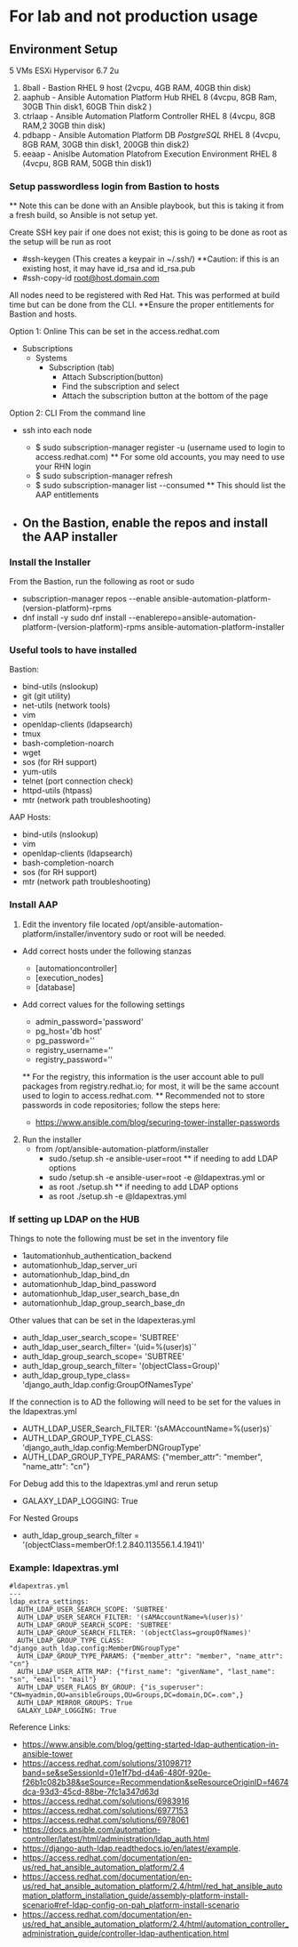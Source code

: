 # For lab and not production usage

## Environment Setup
5 VMs
ESXi Hypervisor 6.7 2u

 1. 8ball - Bastion RHEL 9 host (2vcpu, 4GB RAM, 40GB thin disk)
 2. aaphub - Ansible Automation Platform Hub RHEL 8 (4vcpu, 8GB Ram, 30GB Thin disk1, 60GB Thin disk2 )
 3. ctrlaap - Ansible Automation Platform Controller RHEL 8 (4vcpu, 8GB RAM,2 30GB thin disk)
 4. pdbapp - Ansible Automation Platform DB *PostgreSQL* RHEL 8 (4vcpu, 8GB RAM, 30GB thin disk1, 200GB thin disk2)
 5. eeaap - Anislbe Automation Platofrom Execution Environment RHEL 8 (4vcpu, 8GB RAM, 50GB thin disk1)

### Setup passwordless login from Bastion to hosts

** Note this can be done with an Ansible playbook, but this is taking it from a fresh build, so Ansible is not setup yet.

Create SSH key pair if one does not exist; this is going to be done as root as the setup will be run as root
- #ssh-keygen (This creates a keypair in ~/.ssh/)
  **Caution: if this is an existing host, it may have id_rsa and id_rsa.pub
- #ssh-copy-id root@host.domain.com

All nodes need to be registered with Red Hat.
This was performed at build time but can be done from the CLI.
  **Ensure the proper entitlements for Bastion and hosts.

Option 1: Online
This can be set in the access.redhat.com
- Subscriptions
  - Systems
    - Subscription (tab)
      - Attach Subscription(button)
      - Find the subscription and select
      - Attach the subscription button at the bottom of the page

Option 2: CLI
From the command line
- ssh into each node
  - $ sudo subscription-manager register -u (username used to login to access.redhat.com)
    ** For some old accounts, you may need to use your RHN login
  - $ sudo subscription-manager refresh
  - $ sudo subscription-manager list --consumed
    ** This should list the AAP entitlements

- On the Bastion, enable the repos and install the AAP installer
  -

### Install the Installer
From the Bastion, run the following as root or sudo
- subscription-manager repos --enable ansible-automation-platform-(version-platform)-rpms
- dnf install -y sudo dnf install --enablerepo=ansible-automation-platform-(version-platform)-rpms ansible-automation-platform-installer

### Useful tools to have installed
Bastion:
- bind-utils (nslookup)
- git (git utility)
- net-utils (network tools)
- vim
- openldap-clients (ldapsearch)
- tmux
- bash-completion-noarch
- wget
- sos (for RH support)
- yum-utils
- telnet (port connection check)
- httpd-utils (htpass)
- mtr (network path troubleshooting)

AAP Hosts:
- bind-utils (nslookup)
- vim
- openldap-clients (ldapsearch)
- bash-completion-noarch
- sos (for RH support)
- mtr (network path troubleshooting)

### Install AAP
1. Edit the inventory file located /opt/ansible-automation-platform/installer/inventory sudo or root will be needed.
  - Add correct hosts under the following stanzas
    - [automationcontroller]
    - [execution_nodes]
    - [database]
  - Add correct values for the following settings
    - admin_password='password'
    - pg_host='db host'
    - pg_password=''
    - registry_username=''
    - registry_password=''

    ** For the registry, this information is the user account able to pull packages from registry.redhat.io; for most, it will be the same account used to login to access.redhat.com.
    ** Recommended not to store passwords in code repositories; follow the steps here:
    - https://www.ansible.com/blog/securing-tower-installer-passwords

2. Run the installer
   - from /opt/ansible-automation-platform/installer
     - sudo./setup.sh -e ansible-user=root
    ** if needing to add LDAP options
     - sudo /setup.sh -e ansible-user=root -e @ldapextras.yml
     or
     - as root ./setup.sh
    ** if needing to add LDAP options
     - as root ./setup.sh -e @ldapextras.yml

### If setting up LDAP on the HUB
Things to note the following must be set in the inventory file
   - 1automationhub_authentication_backend
   - automationhub_ldap_server_uri
   - automationhub_ldap_bind_dn
   - automationhub_ldap_bind_password
   - automationhub_ldap_user_search_base_dn
   - automationhub_ldap_group_search_base_dn

Other values that can be set in the ldapexteras.yml
  - auth_ldap_user_search_scope= 'SUBTREE'
  - auth_ldap_user_search_filter= '(uid=%(user)s)`\'
  - auth_ldap_group_search_scope= 'SUBTREE'
  - auth_ldap_group_search_filter= '(objectClass=Group)'
  - auth_ldap_group_type_class= 'django_auth_ldap.config:GroupOfNamesType'


If the connection is to AD the following will need to be set for the values in the ldapextras.yml
  - AUTH_LDAP_USER_Search_FILTER: '(sAMAccountName=%(user)s)`
  - AUTH_LDAP_GROUP_TYPE_CLASS: 'django_auth_ldap.config:MemberDNGroupType'
  - AUTH_LDAP_GROUP_TYPE_PARAMS: {"member_attr": "member", "name_attr": "cn"}

For Debug add this to the ldapextras.yml and rerun setup
 - GALAXY_LDAP_LOGGING: True

For Nested Groups
- auth_ldap_group_search_filter = '(objectClass=memberOf:1.2.840.113556.1.4.1941)'

### Example: ldapextras.yml
```
#ldapextras.yml
---
ldap_extra_settings:
  AUTH_LDAP_USER_SEARCH_SCOPE: 'SUBTREE'
  AUTH_LDAP_USER_SEARCH_FILTER: '(sAMAccountName=%(user)s)'
  AUTH_LDAP_GROUP_SEARCH_SCOPE: 'SUBTREE'
  AUTH_LDAP_GROUP_SEARCH_FILTER: '(objectClass=groupOfNames)'
  AUTH_LDAP_GROUP_TYPE_CLASS: "django_auth_ldap.config:MemberDNGroupType"
  AUTH_LDAP_GROUP_TYPE_PARAMS: {"member_attr": "member", "name_attr": "cn"}
  AUTH_LDAP_USER_ATTR_MAP: {"first_name": "givenName", "last_name": "sn", "email": "mail"}
  AUTH_LDAP_USER_FLAGS_BY_GROUP: {"is_superuser": "CN=myadmin,OU=ansibleGroups,OU=Groups,DC=domain,DC=.com",}
  AUTH_LDAP_MIRROR_GROUPS: True
  GALAXY_LDAP_LOGGING: True
```
Reference Links:
- https://www.ansible.com/blog/getting-started-ldap-authentication-in-ansible-tower
- https://access.redhat.com/solutions/3109871?band=se&seSessionId=01e1f7bd-d4a6-480f-920e-f26b1c082b38&seSource=Recommendation&seResourceOriginID=f4674dca-93d3-45cd-88be-7fc1a347d63d
- https://access.redhat.com/solutions/6983916
- https://access.redhat.com/solutions/6977153
- https://access.redhat.com/solutions/6978061
- https://docs.ansible.com/automation-controller/latest/html/administration/ldap_auth.html
- https://django-auth-ldap.readthedocs.io/en/latest/example.
- https://access.redhat.com/documentation/en-us/red_hat_ansible_automation_platform/2.4
- https://access.redhat.com/documentation/en-us/red_hat_ansible_automation_platform/2.4/html/red_hat_ansible_automation_platform_installation_guide/assembly-platform-install-scenario#ref-ldap-config-on-pah_platform-install-scenario
- https://access.redhat.com/documentation/en-us/red_hat_ansible_automation_platform/2.4/html/automation_controller_administration_guide/controller-ldap-authentication.html
